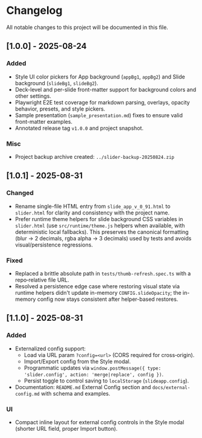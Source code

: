 # Changelog

All notable changes to this project will be documented in this file.

## [1.0.0] - 2025-08-24
### Added
- Style UI color pickers for App background (`appBg1`, `appBg2`) and Slide background (`slideBg1`, `slideBg2`).
- Deck-level and per-slide front-matter support for background colors and other settings.
- Playwright E2E test coverage for markdown parsing, overlays, opacity behavior, presets, and style pickers.
- Sample presentation (`sample_presentation.md`) fixes to ensure valid front-matter examples.
- Annotated release tag `v1.0.0` and project snapshot.

### Misc
- Project backup archive created: `../slider-backup-20250824.zip`


## [1.0.1] - 2025-08-31
### Changed
- Rename single-file HTML entry from `slide_app_v_0_91.html` to `slider.html` for clarity and consistency with the project name.
- Prefer runtime theme helpers for slide background CSS variables in `slider.html` (use `src/runtime/theme.js` helpers when available, with deterministic local fallbacks). This preserves the canonical formatting (blur → 2 decimals, rgba alpha → 3 decimals) used by tests and avoids visual/persistence regressions.

### Fixed
- Replaced a brittle absolute path in `tests/thumb-refresh.spec.ts` with a repo‑relative file URL.
- Resolved a persistence edge case where restoring visual state via runtime helpers didn't update in-memory `CONFIG.slideOpacity`; the in-memory config now stays consistent after helper-based restores.

## [1.1.0] - 2025-08-31
### Added
- Externalized config support:
  - Load via URL param `?config=<url>` (CORS required for cross‑origin).
  - Import/Export config from the Style modal.
  - Programmatic updates via `window.postMessage({ type: 'slider.config', action: 'merge|replace', config })`.
  - Persist toggle to control saving to `localStorage` (`slideapp.config`).
- Documentation: `README.md` External Config section and `docs/external-config.md` with schema and examples.

### UI
- Compact inline layout for external config controls in the Style modal (shorter URL field, proper Import button).
